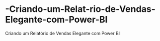 # -Criando-um-Relat-rio-de-Vendas-Elegante-com-Power-BI
 Criando um Relatório de Vendas Elegante com Power BI
